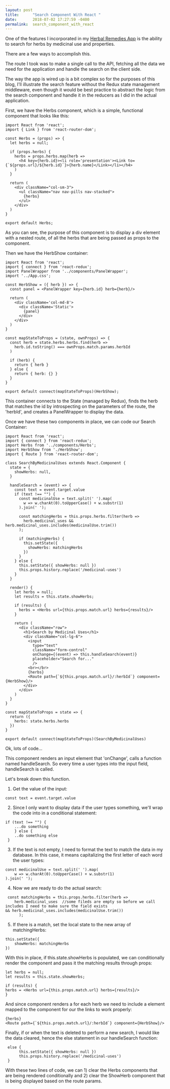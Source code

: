 ```yaml
---
layout: post
title:      "Search Component With React "
date:       2018-07-02 17:27:59 -0400
permalink:  search_component_with_react
---
```



One of the features I incorporated in my [Herbal Remedies App](http://https://github.com/Ary770/herbal-remedies-app) is the ability to search for herbs by medicinal use and properties.

There are a few ways to accomplish this. 

The route I took was to make a single call to the API, fetching all the data we need for the application and handle the search on the client side. 

The way the app is wired up is a bit complex so for the purposes of this blog, I'll illustrate the search feature without the Redux state management middleware, even though it would be best practice to abstract the logic from the search component and handle it in the reducers as I did in the actual application. 


First, we have the Herbs component, which is a simple, functional component that looks like this:

```
import React from 'react';
import { Link } from 'react-router-dom';

const Herbs = (props) => {
  let herbs = null;

  if (props.herbs) {
    herbs = props.herbs.map(herb =>
      <h4 key={herb.id}><li role='presentation'><Link to={`${props.url}/${herb.id}`}>{herb.name}</Link></li></h4>
    )
  }

  return (
    <div className="col-sm-3">
      <ul className="nav nav-pills nav-stacked">
        {herbs}
      </ul>
    </div>
  )
}

export default Herbs;
```

As you can see, the purpose of this component is to display a div element with a nested route, of all the herbs that are being passed as props to the component. 

Then we have the HerbShow container:

```
import React from 'react';
import { connect } from 'react-redux';
import PanelWrapper from '../components/PanelWrapper';
import '../App.css';

const HerbShow = ({ herb }) => {
  const panel = <PanelWrapper key={herb.id} herb={herb}/>

  return (
    <div className='col-md-8'>
      <div className='Static'>
        {panel}
      </div>
    </div>
  )
}

const mapStateToProps = (state, ownProps) => {
  const herb = state.herbs.herbs.find(herb =>
    herb.id.toString() === ownProps.match.params.herbId
  )

  if (herb) {
    return { herb }
  } else {
    return { herb: {} }
  }
}

export default connect(mapStateToProps)(HerbShow);
```

This container connects to the State (managed by Redux), finds the herb that matches the id by introspecting on the parameters of the route, the 'herbId', and creates a PanelWrapper to display the data.

Once we have these two components in place, we can code our Search Container:

```
import React from 'react';
import { connect } from 'react-redux';
import Herbs from '../components/Herbs';
import HerbShow from './HerbShow';
import { Route } from 'react-router-dom';

class SearchByMedicinalUses extends React.Component {
  state = {
    showHerbs: null,
  }

  handleSearch = (event) => {
    const text = event.target.value
    if (text !== "") {
      const medicinalUse = text.split(' ').map(
        w => w.charAt(0).toUpperCase() + w.substr(1)
      ).join(' ');

      const matchingHerbs = this.props.herbs.filter(herb =>
        herb.medicinal_uses && herb.medicinal_uses.includes(medicinalUse.trim())
      );

      if (matchingHerbs) {
        this.setState({
          showHerbs: matchingHerbs
        })
      }
    } else {
      this.setState({ showHerbs: null })
      this.props.history.replace('/medicinal-uses')
    }
  }

  render() {
    let herbs = null;
    let results = this.state.showHerbs;

    if (results) {
      herbs = <Herbs url={this.props.match.url} herbs={results}/>
    }

    return (
      <div className="row">
        <h1>Search by Medicinal Uses</h1>
        <div className="col-lg-6">
          <input
            type="text"
            className="form-control"
            onChange={(event) => this.handleSearch(event)}
            placeholder="Search for..."
            />
          <br></br>
          {herbs}
          <Route path={`${this.props.match.url}/:herbId`} component={HerbShow}/>
        </div>
      </div>
    )
  }
}

const mapStateToProps = state => {
  return ({
    herbs: state.herbs.herbs
  })
}

export default connect(mapStateToProps)(SearchByMedicinalUses)
```

Ok, lots of code...

This component renders an input element that 'onChange', calls a function named handleSearch. So every time a user types into the input field, handleSearch is called. 

Let's break down this function.

1. Get the value of the input:

`const text = event.target.value`

2. Since I only want to display data if the user types something, we'll wrap the code into in a conditional statement: 

```
if (text !== "") {
	...do something
    } else {
	..do something else
 }
```

3. If the text is not empty, I need to format the text to match the data in my database. In this case, it means capitalizing the first letter of each word the user types:

```
const medicinalUse = text.split(' ').map(
 	w => w.charAt(0).toUpperCase() + w.substr(1)
).join(' ');
```

4. Now we are ready to do the actual search:

```
 const matchingHerbs = this.props.herbs.filter(herb =>
  	herb.medicinal_uses  //some fileds are empty so before we call includes I need to make sure the field exists
&& herb.medicinal_uses.includes(medicinalUse.trim())
      );
```

5. If there is a match, set the local state to the new array of matchingHerbs:

```
this.setState({
   	showHerbs: matchingHerbs
})
```

With this in place, if this.state.showHerbs is populated, we can conditionally render the <Herbs/> component and pass it the matching results through props:

```
let herbs = null;
let results = this.state.showHerbs;

if (results) {
herbs = <Herbs url={this.props.match.url} herbs={results}/>
}
```


And since <Herbs/> component renders a <Link/> for each herb we need to include a <Route/> element mapped to the <HerbShow/> component for our the links to work properly:

```
{herbs}
<Route path={`${this.props.match.url}/:herbId`} component={HerbShow}/>
```

Finally, if or when the text is deleted to perform a new search, I would like the data cleared, hence the else statement in our handleSearch function:

```
 else {
      this.setState({ showHerbs: null })
      this.props.history.replace('/medicinal-uses')
 }
```

With these two lines of code, we can 1) clear the Herbs components that are being rendered conditionally and 2) clear the ShowHerb component that is being displayed based on the route params.

